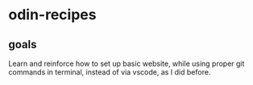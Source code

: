 # odin-recipes

## goals
Learn and reinforce how to set up basic website, while using proper git commands in terminal, instead of via vscode, as I did before. 